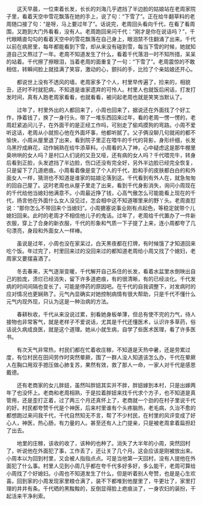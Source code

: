 　　这天早晨，一位束着长发，长长的刘海几乎遮挡了半边脸的姑娘站在老周家院子里，看着天空中雪花飘落在她的手上，说了句：“下雪了”。正在给牛翻草料的老周随口接了句：“是呀，马上要过年了”。话说完，老周回头看向千代，在看了看周围，又跑到大门外看看，没有人。老周跑回来问千代：“刚才是你在说话吗？”，千代眼睛直勾勾的看着天空中的雪花飘落在自己身上，眼泪禁不住翻涌了出来。千代以前在病房里，每年都能看到下雪，却从来没有碰到雪，每当下雪的时候，她就知道自己又熬过了一年。老周不知道发生了什么，看着千代落泪一时不知所措，呆呆的站着。千代擦了擦眼泪，当着老周的面重复了一句：“下雪了”。老周震惊的不敢相信，转瞬间脸上就挂满了笑容，激动的心，颤抖的手，比捡了个亲姑娘还开心。

　　都说世上没有不透风的墙，老周家多了个人，村里早传遍了，捡来的，相貌丑，还时不时就犯病，不知道是谁家遗弃的可怜人。村里人也就饭后闲话，打发打发时间，真有人跑老周家看看，也就看看，被问起老周也就是笑笑当默认了。

　　过年了，村里外出的人都回来了，小周也回来了，据说还在外面找了个好工作，挣着钱了，换了一身行头，带了一堆东西回来过年，看的老周一愣一愣的，老周赶紧追问儿子，在外面干的是正经工作吗，可别走了偷鸡摸狗的弯路。小周不爱听这话，老周从小就担心他在外面坏事，他都听腻了。父子俩没聊几句就闹的都不愉快，小周从屋里退了出来，看到院子里正在喂牛的千代的背影，身形纤细，长发乌黑拧成麻花，动作娴熟在给牛添草料。小周看的入了神，心中疑虑这是那牛棚里臭哄哄的女人吗？是村口人们说的又丑又哑，还有病的女人吗？千代喂完牛，转身后看到正脸，头发遮挡了半边脸，伤口还没有完全好，另外半边脸已经完全恢复，只是留下了几道疤痕。小周看着像是变了个人的千代，脸和手的皮肤都白白的和外面女人一样，猜测也不知道是谁家的姑娘沦落到这。千代看到有外人在，就急匆匆的回自己屋了。这时老周也从屋子里走了出来，看到千代身影消失，询问小周现在的千代给他当媳妇他满意不。小周最近挣了钱，心高气傲怎么可能能看上现在的千代，扬言他在外面什么女人没见过，怎会相中这不知道哪里来的野丫头。老周直怼说：“那你怎么不带回来个当媳妇”。小周搪塞说事业刚有点起色，等稳定就带个儿媳妇回来。此时的老周才不相信他儿子的鬼话。过年了，老周给千代置办了一件新衣服，穿上了合身的新衣服，千代的形象和气质一下子提了上来，连小周都夸了几句漂亮，身段和外面女人一样棒。

　　虽说是过年，小周也没在家呆过，白天黑夜都在打牌，有时候饿了才知道回来吃个饭。年过完了，村里回来过的没回来过的都知道老周给小周又找了个媳妇，老周家又要摆喜酒了。

　　冬去春来，天气逐渐变暖，千代解开自己系住的长发，看着水盆里水倒映出自己的脸庞，溃烂已经消失，留下许多道疤痕，有的很清晰，有的已经淡化。千代发病的时间间隔也变长了，可能是停药的原因吧。在千代的自我调整下，对发病时的应对情况也更娴熟了。元气內显确实对她控制病情有很大帮助，只是千代不懂什么元气内现外现，只认为这是一种治病的方法。

　　春耕秋收，千代从来没说过累，别看她身板单薄，但总有使不完的力气，待人接物也非常客气，就是老样子不爱说话，尤其是千代还懂医术，认识许多草药，俗话说久病成良医，就是这个道理。她从小就生病，自学了些医术医理，看了许多医书。

　　有次天气非常热，村民们都在忙着收庄稼，不知道是天热中暑，还是劳累过度，有位村民在田间劳作时突然晕厥，围了一群人没人知道该怎么办，千代在晕厥人在胸口用双手摁压做心肺复苏，果然有效，救了那人一命，一家人对千代是感恩戴德。

　　还有老商家的女儿胖妞，虽然叫胖妞其实并不胖，胖妞嫁到本村，只是出嫁两年了也没怀上。老商和老周相熟，于是拉着胖妞来找千代求个方子，也不知道是真管用，还是歪打正着，过了两三个月还真怀上了，老商就一个劲的在村子里说千代的好。村民都夸赞千代是个神医，后来村里谁有个头疼脑热，老毛病，久治不愈的都想跑过来问我千代，千代自然知无不言，帮了不少村民，在村里的风评变成了好心人，神医，热心肠，有力量的人。甚至还有人上门提亲，只是被老周拿着扁担赶了出去。

　　地里的庄稼，该收的收了，该种的也种了。消失了大半年的小周，突然回村了，听说他在外面犯了事，工作丢了，还让关了几个月。这会应该是刚被放出来。小周本以为回到村里，又会被人指指点点。可是当他第一天回村，没有人提他在外面犯了什么事。村里人见到小周几乎都在夸千代多好多好，多么能干，老周可算给小周找了个好媳妇。小周也不知道发生了什么，但是听着别人夸赞，也是是心生欢喜。回到家的小周发现家里粮仓满了，装不下都堆到他屋里了，牛更壮了，家里打理的井井有条。千代晒的黑黢黢的，反倒显得脸上疤痕淡了，一身农妇的装扮，干起活来干净利索。
